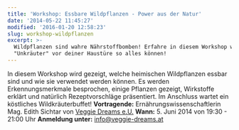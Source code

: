 ```yaml
---
title: 'Workshop: Essbare Wildpflanzen - Power aus der Natur'
date: '2014-05-22 11:45:27'
modified: '2016-01-20 12:58:23'
slug: workshop-wildpflanzen
excerpt: >-
  Wildpflanzen sind wahre Nährstoffbomben! Erfahre in diesem Workshop was die
  "Unkräuter" vor deiner Haustüre so alles können!
---
```


In diesem Workshop wird gezeigt, welche heimischen Wildpflanzen essbar sind und wie sie verwendet werden können. Es werden Erkennungsmerkmale besprochen, einige Pflanzen gezeigt, Wirkstoffe erklärt und natürlich Rezeptvorschläge präsentiert. Im Anschluss wartet ein köstliches Wildkräuterbuffet! **Vortragende:** Ernährungswissenschaftlerin Mag. Edith Sichtar von [Veggie Dreams e.U.](http://www.veggie-dreams.at) **Wann:** 5. Juni 2014 von 19:30 - 21:00 Uhr **Anmeldung unter:** info@veggie-dreams.at
